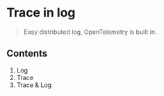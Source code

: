 # Trace in log

> Easy distributed log, OpenTelemetry is built in.

## Contents

1. Log
2. Trace
3. Trace & Log











